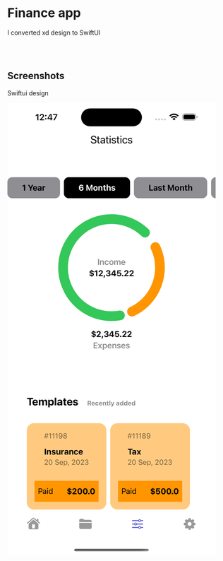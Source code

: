 # Finance app
I converted xd design to SwiftUI

<br/><br/>
## Screenshots
Swiftui design     

![Statistics](finance_app.png)